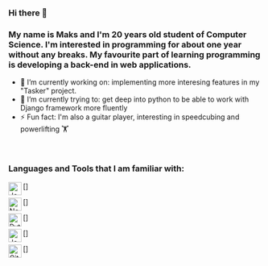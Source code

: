 ### Hi there 👋

### My name is Maks and I'm 20 years old student of Computer Science. I'm interested in programming for about one year without any breaks. My favourite part of learning programming is developing a back-end in web applications.

- 🔭 I’m currently working on: implementing more interesing features in my "Tasker" project.
- 🌱 I’m currently trying to: get deep into python to be able to work with Django framework more fluently
- ⚡ Fun fact: I'm also a guitar player, interesting in speedcubing and powerlifting 🏋️

<br />

### Languages and Tools that I am familiar with:

[<img align = "left" alt = "JavaScript" width = "26px" src = "https://user-images.githubusercontent.com/79079000/118808905-45353c80-b8aa-11eb-92f7-ca58d829f53d.png" />]

[<img align = "left" alt = "NodeJs" width = "26px" src = "https://user-images.githubusercontent.com/79079000/118809395-defce980-b8aa-11eb-8b86-27c3478d854e.jpg" />]

[<img align = "left" alt = "Python" width = "26px" src = "https://user-images.githubusercontent.com/79079000/118809383-da383580-b8aa-11eb-9b90-b36be1ebd84a.png" />]

[<img align = "left" alt = "Java" width = "26px" src = "https://user-images.githubusercontent.com/79079000/118809404-e3290700-b8aa-11eb-8b5d-232ba841e251.png" />]

[<img align = "left" alt = "Git" width = "26px" src = "https://user-images.githubusercontent.com/79079000/118809398-e1f7da00-b8aa-11eb-809d-bef2203df08d.png" />]

<!--
**Sortren/Sortren** is a ✨ _special_ ✨ repository because its `README.md` (this file) appears on !
your GitHub profile.

Here are some ideas to get you started:

- 🔭 I’m currently working on ...
- 🌱 I’m currently learning ...
- 👯 I’m looking to collaborate on ...
- 🤔 I’m looking for help with ...
- 💬 Ask me about ...
- 📫 How to reach me: ...
- 😄 Pronouns: ...
- ⚡ Fun fact: ...
-->
